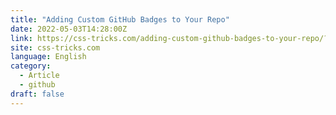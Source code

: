 ```yaml
---
title: "Adding Custom GitHub Badges to Your Repo"
date: 2022-05-03T14:28:00Z
link: https://css-tricks.com/adding-custom-github-badges-to-your-repo/?utm_medium=RSS&utm_source=news.12bit.vn
site: css-tricks.com
language: English
category:
  - Article
  - github
draft: false
---
```

